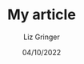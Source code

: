 ---
id: '6ec0bd7f-11c0-43da-975e-2a8ad9ebae0b'
title: 'My article'
content: 'Content of the article.'
date: '04/10/2022'
author: 'Liz Gringer'
---